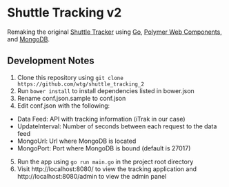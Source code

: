Shuttle Tracking v2
===================

Remaking the original [Shuttle Tracker](https://github.com/wtg/shuttle_tracking) using [Go](https://golang.org/), [Polymer Web Components](https://www.polymer-project.org/), and [MongoDB](https://www.mongodb.org/).

Development Notes
-----------------
1. Clone this repository using `git clone https://github.com/wtg/shuttle_tracking_2`
2. Run `bower install` to install dependencies listed in bower.json
3. Rename conf.json.sample to conf.json
4. Edit conf.json with the following:
  * Data Feed: API with tracking information (iTrak in our case)
  * UpdateInterval: Number of seconds between each request to the data feed
  * MongoUrl: Url where MongoDB is located
  * MongoPort: Port where MongoDB is bound (default is 27017)
5. Run the app using `go run main.go` in the project root directory
6. Visit http://localhost:8080/ to view the tracking application and http://localhost:8080/admin to view the admin panel 
